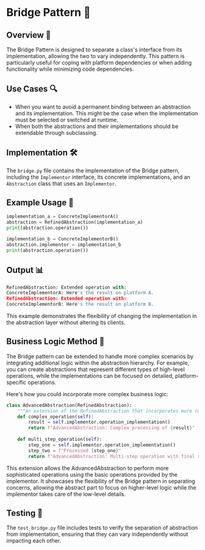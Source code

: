 # Bridge Pattern 🌉

## Overview 📖
The Bridge Pattern is designed to separate a class's interface from its implementation, allowing the two to vary independently. This pattern is particularly useful for coping with platform dependencies or when adding functionality while minimizing code dependencies.

## Use Cases 🔍
- When you want to avoid a permanent binding between an abstraction and its implementation. This might be the case when the implementation must be selected or switched at runtime.
- When both the abstractions and their implementations should be extendable through subclassing.

## Implementation 🛠️
The `bridge.py` file contains the implementation of the Bridge pattern, including the `Implementor` interface, its concrete implementations, and an `Abstraction` class that uses an `Implementor`.

## Example Usage 📝
```python
implementation_a = ConcreteImplementorA()
abstraction = RefinedAbstraction(implementation_a)
print(abstraction.operation())

implementation_b = ConcreteImplementorB()
abstraction.implementor = implementation_b
print(abstraction.operation())
```
## Output 📊
```python
RefinedAbstraction: Extended operation with:
ConcreteImplementorA: Here's the result on platform A.
RefinedAbstraction: Extended operation with:
ConcreteImplementorB: Here's the result on platform B.
```
This example demonstrates the flexibility of changing the implementation in the abstraction layer without altering its clients.

## Business Logic Method 🧠

The Bridge pattern can be extended to handle more complex scenarios by integrating additional logic within the abstraction hierarchy. For example, you can create abstractions that represent different types of high-level operations, while the implementations can be focused on detailed, platform-specific operations.

Here's how you could incorporate more complex business logic:

```python
class AdvancedAbstraction(RefinedAbstraction):
    """An extension of the RefinedAbstraction that incorporates more complex business logic."""
    def complex_operation(self):
        result = self.implementor.operation_implementation()
        return f"AdvancedAbstraction: Complex processing of {result}"
    
    def multi_step_operation(self):
        step_one = self.implementor.operation_implementation()
        step_two = f"Processed {step_one}"
        return f"AdvancedAbstraction: Multi-step operation with final result: {step_two}"
```
This extension allows the AdvancedAbstraction to perform more sophisticated operations using the basic operations provided by the implementor. It showcases the flexibility of the Bridge pattern in separating concerns, allowing the abstract part to focus on higher-level logic while the implementor takes care of the low-level details.

## Testing 🧪
The `test_bridge.py` file includes tests to verify the separation of abstraction from implementation, ensuring that they can vary independently without impacting each other.